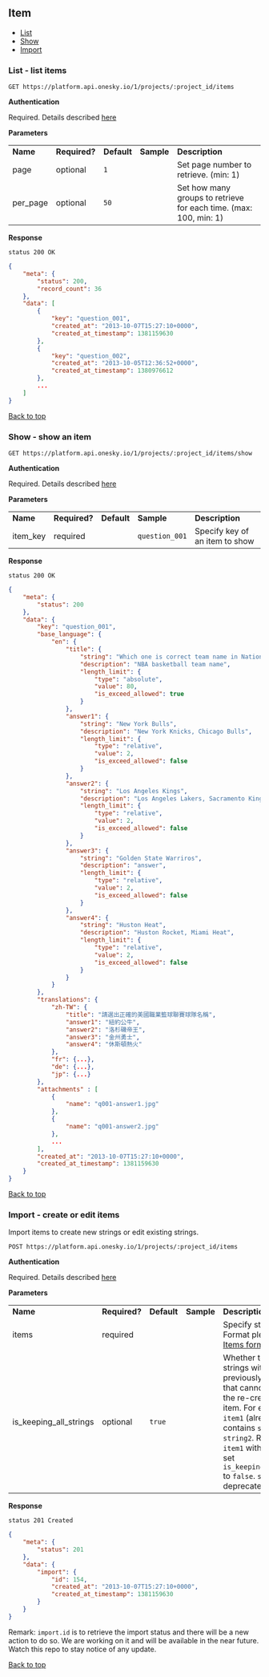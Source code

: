 ## Item
- [List](#list---list-items)
- [Show](#show---show-an-item)
- [Import](#import---create-or-edit-items)


### List - list items

    GET https://platform.api.onesky.io/1/projects/:project_id/items

**Authentication**

Required. Details described [here](/README.md#authentication)

**Parameters**

<table>
    <tr>
        <td><strong>Name</strong></td>
        <td><strong>Required?</strong></td>
        <td><strong>Default</strong></td>
        <td><strong>Sample</strong></td>
        <td><strong>Description</strong></td>
    </tr>
    <tr>
        <td>page</td>
        <td>optional</td>
        <td><code>1</code></td>
        <td></td>
        <td>Set page number to retrieve. (min: 1)</td>
    </tr>
    <tr>
        <td>per_page</td>
        <td>optional</td>
        <td><code>50</code></td>
        <td></td>
        <td>Set how many groups to retrieve for each time. (max: 100, min: 1)</td>
    </tr>
</table>

**Response**

```
status 200 OK
```
``` json
{
    "meta": {
        "status": 200,
        "record_count": 36
    },
    "data": [
        {
            "key": "question_001",
            "created_at": "2013-10-07T15:27:10+0000",
            "created_at_timestamp": 1381159630
        },
        {
            "key": "question_002",
            "created_at": "2013-10-05T12:36:52+0000",
            "created_at_timestamp": 1380976612
        },
        ...
    ]
}
```

[Back to top](#item)

### Show - show an item

    GET https://platform.api.onesky.io/1/projects/:project_id/items/show

**Authentication**

Required. Details described [here](/README.md#authentication)

**Parameters**

<table>
    <tr>
        <td><strong>Name</strong></td>
        <td><strong>Required?</strong></td>
        <td><strong>Default</strong></td>
        <td><strong>Sample</strong></td>
        <td><strong>Description</strong></td>
    </tr>
    <tr>
        <td>item_key</td>
        <td>required</td>
        <td></td>
        <td><code>question_001</code></td>
        <td>Specify key of an item to show</td>
    </tr>
</table>

**Response**

```
status 200 OK
```
``` json
{
    "meta": {
        "status": 200
    },
    "data": {
        "key": "question_001",
        "base_language": {
            "en": {
                "title": {
                    "string": "Which one is correct team name in National Basketball Association (NBA)?",
                    "description": "NBA basketball team name",
                    "length_limit": {
                        "type": "absolute",
                        "value": 80,
                        "is_exceed_allowed": true
                    }
                },
                "answer1": {
                    "string": "New York Bulls",
                    "description": "New York Knicks, Chicago Bulls",
                    "length_limit": {
                        "type": "relative",
                        "value": 2,
                        "is_exceed_allowed": false
                    }
                },
                "answer2": {
                    "string": "Los Angeles Kings",
                    "description": "Los Angeles Lakers, Sacramento Kings",
                    "length_limit": {
                        "type": "relative",
                        "value": 2,
                        "is_exceed_allowed": false
                    }
                },
                "answer3": {
                    "string": "Golden State Warriros",
                    "description": "answer",
                    "length_limit": {
                        "type": "relative",
                        "value": 2,
                        "is_exceed_allowed": false
                    }
                },
                "answer4": {
                    "string": "Huston Heat",
                    "description": "Huston Rocket, Miami Heat",
                    "length_limit": {
                        "type": "relative",
                        "value": 2,
                        "is_exceed_allowed": false
                    }
                }
            }
        },
        "translations": {
            "zh-TW": {
                "title": "請選出正確的美國職業籃球聯賽球隊名稱",
                "answer1": "紐約公牛",
                "answer2": "洛杉磯帝王",
                "answer3": "金州勇士",
                "answer4": "休斯頓熱火"
            },
            "fr": {...},
            "de": {...},
            "jp": {...}
        },
        "attachments" : [
            {
                "name": "q001-answer1.jpg"
            },
            {
                "name": "q001-answer2.jpg"
            },
            ...
        ],
        "created_at": "2013-10-07T15:27:10+0000",
        "created_at_timestamp": 1381159630
    }
}
```

[Back to top](#item)

### Import - create or edit items
Import items to create new strings or edit existing strings.

    POST https://platform.api.onesky.io/1/projects/:project_id/items

**Authentication**

Required. Details described [here](/README.md#authentication)

**Parameters**

<table>
    <tr>
        <td><strong>Name</strong></td>
        <td><strong>Required?</strong></td>
        <td><strong>Default</strong></td>
        <td><strong>Sample</strong></td>
        <td><strong>Description</strong></td>
    </tr>
    <tr>
        <td>items</td>
        <td>required</td>
        <td></td>
        <td></td>
        <td>Specify strings in items. Format please refer to <a href="/reference/item_format.md">Items format</a></td>
    </tr>
    <tr>
        <td>is_keeping_all_strings</td>
        <td>optional</td>
        <td><code>true</code></td>
        <td></td>
        <td>Whether to deprecate strings within an previously created item that cannot be found in the re-creation of the item. For example, <code>item1</code> (already created) contains <code>string1</code> and <code>string2</code>. Re-create <code>item1</code> with <code>string2</code> and set <code>is_keeping_all_strings</code> to <code>false</code>. <code>string1</code> will be deprecated.</td>
    </tr>
</table>

**Response**

```
status 201 Created
```
``` json
{
    "meta": {
        "status": 201
    },
    "data": {
        "import": {
            "id": 154,
            "created_at": "2013-10-07T15:27:10+0000",
            "created_at_timestamp": 1381159630
        }
    }
}
```
Remark: `import.id` is to retrieve the import status and there will be a new action to do so. We are working on it and will be available in the near future. Watch this repo to stay notice of any update.

[Back to top](#item)
